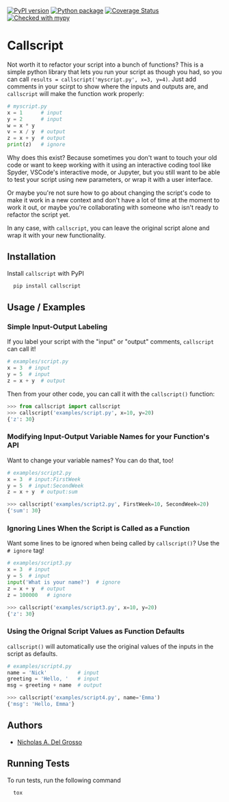 [![PyPI version](https://badge.fury.io/py/callscript.svg)](https://badge.fury.io/py/callscript)
[![Python package](https://github.com/nickdelgrosso/callscript/actions/workflows/python-package.yml/badge.svg)](https://github.com/nickdelgrosso/callscript/actions/workflows/python-package.yml)
[![Coverage Status](https://coveralls.io/repos/github/nickdelgrosso/callscript/badge.svg?branch=main)](https://coveralls.io/github/nickdelgrosso/callscript?branch=main)
[![Checked with mypy](http://www.mypy-lang.org/static/mypy_badge.svg)](http://mypy-lang.org/)


# Callscript

Not worth it to refactor your script into a bunch of functions?  This is a simple python library that lets you run your script as though you had, so you can
call `results = callscript('myscript.py', x=3, y=4)`.  Just add comments in your scirpt to show where the inputs and outputs are, and `callscript` will
make the function work properly:

```python
# myscript.py
x = 1      # input
y = 2      # input
w = x * y
v = x / y  # output
z = x + y  # output
print(z)   # ignore
```

Why does this exist?  Because sometimes you don't want to touch your old code or want to keep working with it using an interactive coding tool like Spyder, VSCode's interactive mode, or Jupyter, but you still want to be able to test your script using new parameters, or wrap it with a user interface. 

Or maybe you're not sure how to go about changing the script's code to make it work in a new context and don't have a lot of time at the moment to work it out, or maybe you're collaborating with someone who isn't ready to refactor the script yet.  

In any case,  with `callscript`, you can leave the original script alone and wrap it with your new functionality.




## Installation

Install `callscript` with PyPI

```bash
  pip install callscript
```
    
## Usage / Examples


### Simple Input-Output Labeling

If you label your script with the "input" or "output" comments, `callscript` can call it!


```python
# examples/script.py
x = 3  # input
y = 5  # input
z = x + y  # output
```

Then from your other code, you can call it with the `callscript()` function:

```python
>>> from callscript import callscript
>>> callscript('examples/script.py', x=10, y=20)
{'z': 30}

```

### Modifying Input-Output Variable Names for your Function's API

Want to change your variable names? You can do that, too!

```python
# examples/script2.py
x = 3  # input:FirstWeek
y = 5  # input:SecondWeek
z = x + y  # output:sum
```

```python
>>> callscript('examples/script2.py', FirstWeek=10, SecondWeek=20)
{'sum': 30}

```


### Ignoring Lines When the Script is Called as a Function

Want some lines to be ignored when being called by `callscript()`?  Use the `# ignore` tag!

```python
# examples/script3.py
x = 3  # input
y = 5  # input
input('What is your name?')  # ignore
z = x + y  # output
z = 100000   # ignore
```

```python
>>> callscript('examples/script3.py', x=10, y=20)
{'z': 30}

```

### Using the Orignal Script Values as Function Defaults

`callscript()` will automatically use the original values of the inputs in the script as defaults.

```python
# examples/script4.py
name = 'Nick'          # input
greeting = 'Hello, '   # input
msg = greeting + name  # output
```

```python
>>> callscript('examples/script4.py', name='Emma')
{'msg': 'Hello, Emma'}

```
## Authors

- [Nicholas A. Del Grosso](https://www.github.com/nickdelgrosso)

## Running Tests

To run tests, run the following command

```bash
  tox
```

